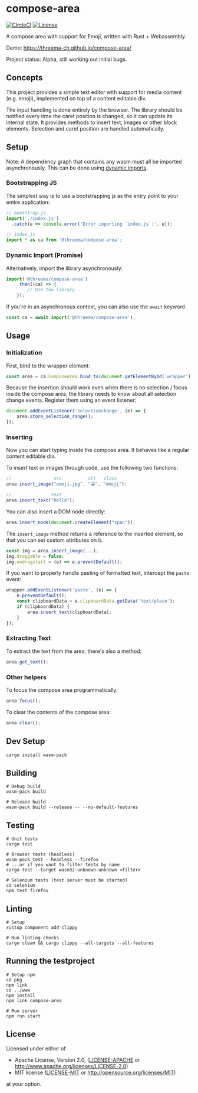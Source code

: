 # compose-area

[![CircleCI][circle-ci-badge]][circle-ci]
[![License][license-badge]][license]

A compose area with support for Emoji, written with Rust + Webassembly.

Demo: https://threema-ch.github.io/compose-area/

Project status: Alpha, still working out initial bugs.


## Concepts

This project provides a simple text editor with support for media content (e.g.
emoji), implemented on top of a content editable div.

The input handling is done entirely by the browser. The library should be
notified every time the caret position is changed, so it can update its
internal state. It provides methods to insert text, images or other block
elements. Selection and caret position are handled automatically.


## Setup

Note: A dependency graph that contains any wasm must all be imported
asynchronously. This can be done using
[dynamic imports](https://developer.mozilla.org/en-US/docs/Web/JavaScript/Reference/Statements/import#Dynamic_Imports).

### Bootstrapping JS

The simplest way is to use a bootstrapping js as the entry point to your entire application:

```js
// bootstrap.js
import('./index.js')
  .catch(e => console.error('Error importing `index.js`:', e));
```

```js
// index.js
import * as ca from '@threema/compose-area';
```

### Dynamic Import (Promise)

Alternatively, import the library asynchronously:

```js
import('@threema/compose-area')
    .then((ca) => {
        // Use the library
    });
```

If you're in an asynchronous context, you can also use the `await` keyword.

```js
const ca = await import('@threema/compose-area');
```


## Usage

### Initialization

First, bind to the wrapper element:

```js
const area = ca.ComposeArea.bind_to(document.getElementById('wrapper'));
```

Because the insertion should work even when there is no selection / focus
inside the compose area, the library needs to know about all selection change
events. Register them using an event listener:

```js
document.addEventListener('selectionchange', (e) => {
    area.store_selection_range();
});
```

### Inserting

Now you can start typing inside the compose area. It behaves like a regular
content editable div.

To insert text or images through code, use the following two functions:

```js
//                src          alt   class
area.insert_image("emoji.jpg", "😀", "emoji");

//               text
area.insert_text("hello");
```

You can also insert a DOM node directly:

```js
area.insert_node(document.createElement("span"));
```

The `insert_image` method returns a reference to the inserted element, so that
you can set custom attributes on it.

```js
const img = area.insert_image(...);
img.draggable = false;
img.ondragstart = (e) => e.preventDefault();
```

If you want to properly handle pasting of formatted text, intercept the `paste`
event:

```js
wrapper.addEventListener('paste', (e) => {
    e.preventDefault();
    const clipboardData = e.clipboardData.getData('text/plain');
    if (clipboardData) {
        area.insert_text(clipboardData);
    }
});
```

### Extracting Text

To extract the text from the area, there's also a method:

```js
area.get_text();
```

### Other helpers

To focus the compose area programmatically:

```js
area.focus();
```

To clear the contents of the compose area:

```js
area.clear();
```


## Dev Setup

    cargo install wasm-pack


## Building

    # Debug build
    wasm-pack build

    # Release build
    wasm-pack build --release -- --no-default-features


## Testing

    # Unit tests
    cargo test

    # Browser tests (headless)
    wasm-pack test --headless --firefox
    # ...or if you want to filter tests by name
    cargo test --target wasm32-unknown-unknown <filter>

    # Selenium tests (test server must be started)
    cd selenium
    npm test firefox


## Linting

    # Setup
    rustup component add clippy

    # Run linting checks
    cargo clean && cargo clippy --all-targets --all-features


## Running the testproject

    # Setup npm
    cd pkg
    npm link
    cd ../www
    npm install
    npm link compose-area 

    # Run server
    npm run start


## License

Licensed under either of

 * Apache License, Version 2.0, ([LICENSE-APACHE](LICENSE-APACHE) or
   http://www.apache.org/licenses/LICENSE-2.0)
 * MIT license ([LICENSE-MIT](LICENSE-MIT) or
   http://opensource.org/licenses/MIT)

at your option.


<!-- Badges -->
[circle-ci]: https://circleci.com/gh/threema-ch/compose-area/tree/master
[circle-ci-badge]: https://circleci.com/gh/threema-ch/compose-area/tree/master.svg?style=shield
[license]: https://github.com/threema-ch/compose-area#license
[license-badge]: https://img.shields.io/badge/License-Apache%202.0%20%2f%20MIT-blue.svg
